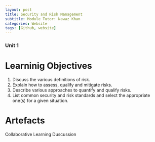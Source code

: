 ```yaml
---
layout: post
title: Security and Risk Management
subtitle: Module Tutor: Nawaz Khan
categories: Website
tags: [Github, website]
---
```


### Unit 1
# Learninig Objectives
1. Discuss the various definitions of risk.
2. Explain how to assess, qualify and mitigate risks.
3. Describe various approaches to quantify and qualify risks.
4. List common security and risk standards and select the appropriate one(s) for a given situation.

# Artefacts
Collaborative Learning Duscussion 
